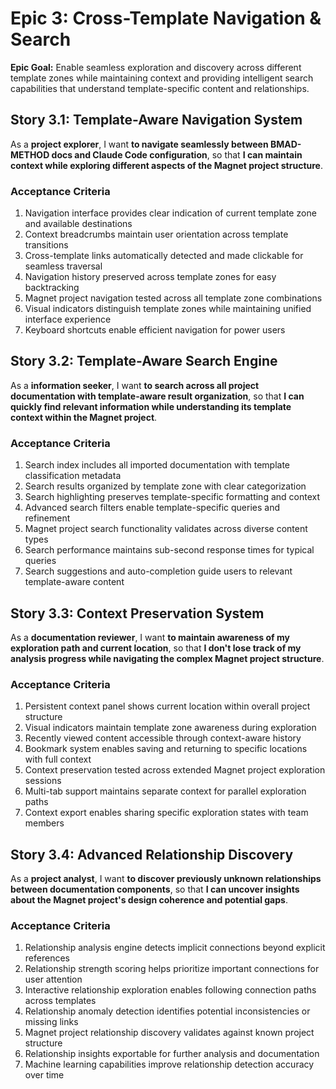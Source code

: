 # Epic 3: Cross-Template Navigation & Search

**Epic Goal:** Enable seamless exploration and discovery across different template zones while maintaining context and providing intelligent search capabilities that understand template-specific content and relationships.

## Story 3.1: Template-Aware Navigation System
As a **project explorer**,
I want **to navigate seamlessly between BMAD-METHOD docs and Claude Code configuration**,
so that **I can maintain context while exploring different aspects of the Magnet project structure**.

### Acceptance Criteria
1. Navigation interface provides clear indication of current template zone and available destinations
2. Context breadcrumbs maintain user orientation across template transitions
3. Cross-template links automatically detected and made clickable for seamless traversal
4. Navigation history preserved across template zones for easy backtracking
5. Magnet project navigation tested across all template zone combinations
6. Visual indicators distinguish template zones while maintaining unified interface experience
7. Keyboard shortcuts enable efficient navigation for power users

## Story 3.2: Template-Aware Search Engine
As a **information seeker**,
I want **to search across all project documentation with template-aware result organization**,
so that **I can quickly find relevant information while understanding its template context within the Magnet project**.

### Acceptance Criteria
1. Search index includes all imported documentation with template classification metadata
2. Search results organized by template zone with clear categorization
3. Search highlighting preserves template-specific formatting and context
4. Advanced search filters enable template-specific queries and refinement
5. Magnet project search functionality validates across diverse content types
6. Search performance maintains sub-second response times for typical queries
7. Search suggestions and auto-completion guide users to relevant template-aware content

## Story 3.3: Context Preservation System
As a **documentation reviewer**,
I want **to maintain awareness of my exploration path and current location**,
so that **I don't lose track of my analysis progress while navigating the complex Magnet project structure**.

### Acceptance Criteria
1. Persistent context panel shows current location within overall project structure
2. Visual indicators maintain template zone awareness during exploration
3. Recently viewed content accessible through context-aware history
4. Bookmark system enables saving and returning to specific locations with full context
5. Context preservation tested across extended Magnet project exploration sessions
6. Multi-tab support maintains separate context for parallel exploration paths
7. Context export enables sharing specific exploration states with team members

## Story 3.4: Advanced Relationship Discovery
As a **project analyst**,
I want **to discover previously unknown relationships between documentation components**,
so that **I can uncover insights about the Magnet project's design coherence and potential gaps**.

### Acceptance Criteria
1. Relationship analysis engine detects implicit connections beyond explicit references
2. Relationship strength scoring helps prioritize important connections for user attention
3. Interactive relationship exploration enables following connection paths across templates
4. Relationship anomaly detection identifies potential inconsistencies or missing links
5. Magnet project relationship discovery validates against known project structure
6. Relationship insights exportable for further analysis and documentation
7. Machine learning capabilities improve relationship detection accuracy over time
